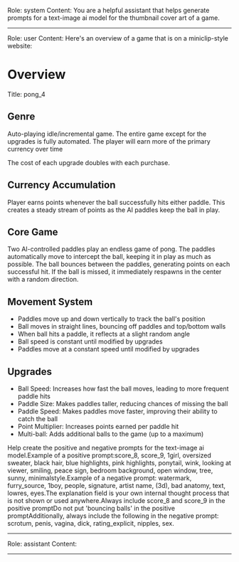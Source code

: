 Role: system
Content: You are a helpful assistant that helps generate prompts for a text-image ai model for the thumbnail cover art of a game.
__________________
Role: user
Content: Here's an overview of a game that is on a miniclip-style website:
# Overview
Title: pong_4

## Genre
Auto-playing idle/incremental game. The entire game except for the upgrades is fully automated. The player will earn more of the primary currency over time

The cost of each upgrade doubles with each purchase.

## Currency Accumulation
Player earns points whenever the ball successfully hits either paddle. This creates a steady stream of points as the AI paddles keep the ball in play.

## Core Game
Two AI-controlled paddles play an endless game of pong. The paddles automatically move to intercept the ball, keeping it in play as much as possible. The ball bounces between the paddles, generating points on each successful hit. If the ball is missed, it immediately respawns in the center with a random direction.

## Movement System
- Paddles move up and down vertically to track the ball's position
- Ball moves in straight lines, bouncing off paddles and top/bottom walls
- When ball hits a paddle, it reflects at a slight random angle
- Ball speed is constant until modified by upgrades
- Paddles move at a constant speed until modified by upgrades

## Upgrades
- Ball Speed: Increases how fast the ball moves, leading to more frequent paddle hits
- Paddle Size: Makes paddles taller, reducing chances of missing the ball
- Paddle Speed: Makes paddles move faster, improving their ability to catch the ball
- Point Multiplier: Increases points earned per paddle hit
- Multi-ball: Adds additional balls to the game (up to a maximum)

Help create the positive and negative prompts for the text-image ai model.Example of a positive prompt:score_8, score_9, 1girl, oversized sweater, black hair, blue highlights, pink highlights, ponytail, wink, looking at viewer, smiling, peace sign, bedroom background, open window, tree, sunny, minimalstyle.Example of a negative prompt: watermark, furry_source, 1boy, people, signature, artist name, (3d), bad anatomy, text, lowres, eyes.The explanation field is your own internal thought process that is not shown or used anywhere.Always include score_8 and score_9 in the positive promptDo not put 'bouncing balls' in the positive promptAdditionally, always include the following in the negative prompt: scrotum, penis, vagina, dick, rating_explicit, nipples, sex.
__________________
Role: assistant
Content: 
__________________
